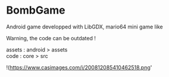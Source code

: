# BombGame
Android game developped with LibGDX, mario64 mini game like 

Warning, the code can be outdated !

assets : android > assets  
code : core > src

!(https://www.casimages.com/i/200812085410462518.png'
